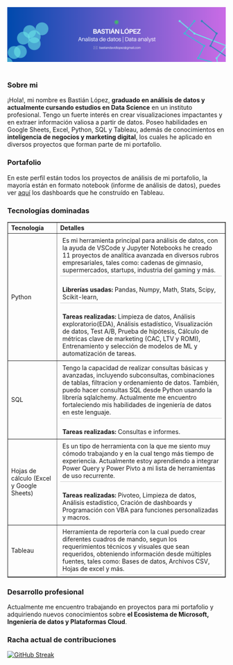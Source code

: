 <div id="header" align="center">
  <img decoding="async" src="ghbanner.png" width="auto"/>
</div>
<br>
<h3>Sobre mi</h3>
  <p>
¡Hola!, mi nombre es Bastián López, <b>graduado en análisis de datos y actualmente cursando estudios en Data Science</b> en un instituto profesional. Tengo un fuerte interés en crear visualizaciones impactantes y en extraer información valiosa a partir de datos. Poseo habilidades en Google Sheets, Excel, Python, SQL y Tableau, además de conocimientos en <b>inteligencia de negocios y marketing digital</b>, los cuales he aplicado en diversos proyectos que forman parte de mi portafolio.
  </p>
<h3>Portafolio</h3>
  <p>
En este perfil están todos los proyectos de análisis de mi portafolio, la mayoría están en formato notebook (informe de análisis de datos), puedes ver <a href="https://public.tableau.com/app/profile/basti.n.l.pez/vizzes" target="_blank" rel="noopener noreferrer">aquí</a> los dashboards que he construído en Tableau.
  </p>
<!-- <h3>Dashboards</h3>
  <p>
En este perfil están todos los proyectos de análisis de mi portafolio, la mayoría están en formato notebook (informe de análisis de datos), puedes ver <a href="https://public.tableau.com/app/profile/basti.n.l.pez/vizzes" target="_blank" rel="noopener noreferrer">aquí</a> los dashboards que he construído en Tableau.
  </p>-->

<h3>Tecnologías dominadas</h3>

<table border="1" style="border-collapse: collapse; width: 100%; text-align: left;">
  <thead>
    <tr>
      <th>Tecnología</th>
      <th>Detalles</th>
    </tr>
  </thead>
  <tbody>
    <tr>
      <td>Python</td>
      <td>
        <div style="border-bottom: 1px solid #ccc; padding: 5px;">
          Es mi herramienta principal para análisis de datos, con la ayuda de VSCode y Jupyter Notebooks he creado 11 proyectos de analítica avanzada en diversos rubros empresariales, tales como: cadenas de gimnasio, supermercados, startups, industria del gaming y más.
        </div>
          <br>
        <div style="border-bottom: 1px solid #ccc; padding: 5px;">
          <strong>Librerías usadas:</strong> Pandas, Numpy, Math, Stats, Scipy, Scikit-learn, 
        </div>
          <br>
        <div style="padding: 5px;">
          <strong>Tareas realizadas:</strong> Limpieza de datos, Análisis exploratorio(EDA), Análisis estadístico, Visualización de datos, Test A/B, Prueba de hipótesis, Cálculo de métricas clave de marketing (CAC, LTV y ROMI), Entrenamiento y selección de modelos de ML y automatización de tareas.
        </div>
      </td>
    </tr>
    <tr>
      <td>SQL</td>
      <td>
        <div style="border-bottom: 1px solid #ccc; padding: 5px;">
          Tengo la capacidad de realizar consultas básicas y avanzadas, incluyendo subconsultas, combinaciones de tablas, filtracion y ordenamiento de datos. También, puedo hacer consultas SQL desde Python usando la librería sqlalchemy. Actualmente me encuentro fortaleciendo mis habilidades de ingeniería de datos en este lenguaje.
        </div>
          <br>
        <div style="padding: 5px;">
          <strong>Tareas realizadas:</strong> Consultas e informes.
        </div>
      </td>
    </tr>
    <tr>
      <td>Hojas de cálculo (Excel y Google Sheets)</td>
      <td>
        <div style="border-bottom: 1px solid #ccc; padding: 5px;">
          Es un tipo de herramienta con la que me siento muy cómodo trabajando y en la cual tengo más tiempo de experiencia. Actualmente estoy aprendiendo a integrar Power Query y Power Pivto a mi lista de herramientas de uso recurrente.
        </div>
          <br>
        <div style="padding: 5px;">
          <strong>Tareas realizadas:</strong> Pivoteo, Limpieza de datos, Análisis estadístico, Cración de dashboards y Programación con VBA para funciones personalizadas y macros.
        </div>
      </td>
    </tr>
    <tr>
      <td>Tableau</td>
      <td>
        <div style="border-bottom: 1px solid #ccc; padding: 5px;">
          Herramienta de reportería con la cual puedo crear diferentes cuadros de mando, segun los requerimientos técnicos y visuales que sean requeridos, obteniendo información desde múltiples fuentes, tales como: Bases de datos, Archivos CSV, Hojas de excel y más.
        </div>
      </td>
    </tr>
  </tbody>
</table>

<h3>Desarrollo profesional</h3>
  <p>
Actualmente me encuentro trabajando en proyectos para mi portafolio y adquiriendo nuevos conocimientos sobre <b>el Ecosistema de Microsoft, Ingeniería de datos y Plataformas Cloud</b>. 
</p>

<h3>Racha actual de contribuciones</h3>
<a href="https://git.io/streak-stats"><img src="https://streak-stats.demolab.com?user=Bastian%20LQ&hide_border=true&border_radius=0&locale=es&mode=weekly&background=33%2C004AAD%2CCB6CE6&stroke=EBEBEB&ring=39D353&fire=39D353&currStreakNum=EBEBEB&sideNums=EBEBEB&currStreakLabel=EBEBEB&sideLabels=EBEBEB&dates=EBEBEB&excludeDaysLabel=EBEBEB" alt="GitHub Streak")
